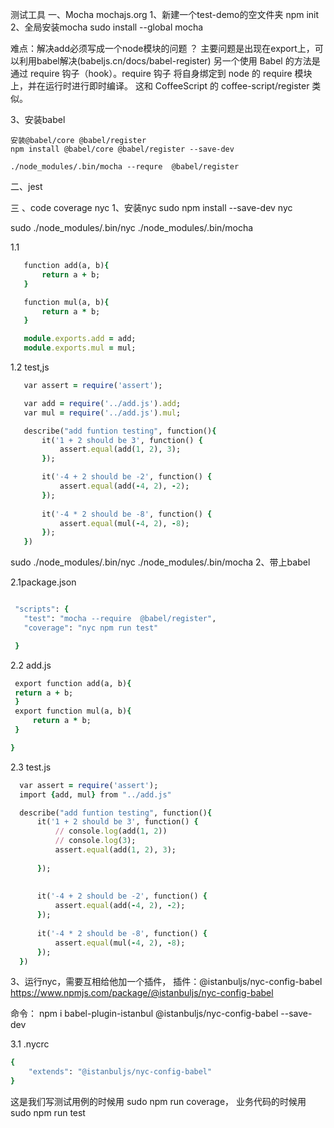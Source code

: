 测试工具 
一、Mocha mochajs.org
1、新建一个test-demo的空文件夹
npm init
2、全局安装mocha
 sudo install --global mocha

难点：解决add必须写成一个node模块的问题 ？
    主要问题是出现在export上，可以利用babel解决(babeljs.cn/docs/babel-register)
    另一个使用 Babel 的方法是通过 require 钩子（hook）。require 钩子 将自身绑定到 node 的 require 模块上，并在运行时进行即时编译。 这和 CoffeeScript 的 coffee-script/register 类似。

3、安装babel

    安装@babel/core @babel/register
    npm install @babel/core @babel/register --save-dev

    ./node_modules/.bin/mocha --requre  @babel/register
二、jest

三 、code coverage
nyc
1、安装nyc
sudo npm install --save-dev nyc

 sudo ./node_modules/.bin/nyc ./node_modules/.bin/mocha

 1.1 
 ```ruby
    function add(a, b){
        return a + b;
    }

    function mul(a, b){
        return a * b;
    }

    module.exports.add = add;
    module.exports.mul = mul;
 ```
 1.2 test,js
 ```ruby
    var assert = require('assert');

    var add = require('../add.js').add;
    var mul = require('../add.js').mul;

    describe("add funtion testing", function(){
        it('1 + 2 should be 3', function() {
            assert.equal(add(1, 2), 3);
        });

        it('-4 + 2 should be -2', function() {
            assert.equal(add(-4, 2), -2);
        });
        
        it('-4 * 2 should be -8', function() {
            assert.equal(mul(-4, 2), -8);
        });
    })

 ```
  sudo ./node_modules/.bin/nyc ./node_modules/.bin/mocha
 2、带上babel

 2.1package.json 
 ```ruby
 
  "scripts": {
    "test": "mocha --require  @babel/register",
    "coverage": "nyc npm run test"

  }
  ```

  2.2 add.js
   ```ruby
    export function add(a, b){
    return a + b;
    }
    export function mul(a, b){
        return a * b;
    }

  }
  ```

  2.3 test.js
  ```ruby
    var assert = require('assert');
    import {add, mul} from "../add.js"

    describe("add funtion testing", function(){
        it('1 + 2 should be 3', function() {
            // console.log(add(1, 2))
            // console.log(3);
            assert.equal(add(1, 2), 3);
            
        });
        
        
        it('-4 + 2 should be -2', function() {
            assert.equal(add(-4, 2), -2);
        });
        
        it('-4 * 2 should be -8', function() {
            assert.equal(mul(-4, 2), -8);
        });
    })

  ```

3、运行nyc，需要互相给他加一个插件，
插件：@istanbuljs/nyc-config-babel
https://www.npmjs.com/package/@istanbuljs/nyc-config-babel 

命令：
    npm i babel-plugin-istanbul @istanbuljs/nyc-config-babel --save-dev

3.1 .nycrc
```ruby
{
    "extends": "@istanbuljs/nyc-config-babel"
}
```

这是我们写测试用例的时候用 sudo npm run coverage，
业务代码的时候用 sudo npm run test




